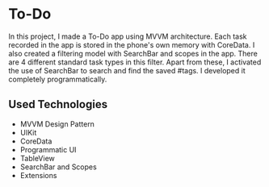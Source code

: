 # To-Do
In this project, I made a To-Do app using MVVM architecture. 
Each task recorded in the app is stored in the phone's own memory with CoreData. I also created a filtering model with SearchBar and scopes in the app. There are 4 different standard task types in this filter. Apart from these, I activated the use of SearchBar to search and find the saved #tags.  I developed it completely programmatically. 

## Used Technologies
- MVVM Design Pattern
- UIKit
- CoreData
- Programmatic UI
- TableView
- SearchBar and Scopes
- Extensions
